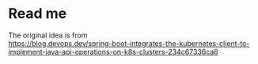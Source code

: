 # Read me

The original idea is from  
https://blog.devops.dev/spring-boot-integrates-the-kubernetes-client-to-implement-java-api-operations-on-k8s-clusters-234c67336ca6